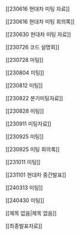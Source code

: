   

[[230616 현대차 미팅 자료]]

[[230616 현대차 미팅 회의록]]

[[230630 현대차 미팅 자료]]

[[230726 코드 설명회]]

[[230728 미팅]]

[[230804 미팅]]

[[230812 미팅]]

[[230822 분기미팅자료]]

[[230828 미팅]]

[[230911 미팅자료]]

[[230925 미팅]]

[[230925 미팅 회의록]]

[[231011 미팅]]

[[231101 현대차 중간발표]]

[[240313 미팅]]

[[240430 미팅]]

[[제목 없음|제목 없음]]

[[최종발표자료]]